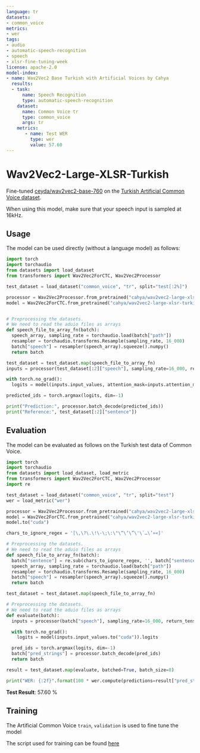 ```yaml
---
language: tr
datasets:
- common_voice 
metrics:
- wer
tags:
- audio
- automatic-speech-recognition
- speech
- xlsr-fine-tuning-week
license: apache-2.0
model-index:
- name: Wav2Vec2 Base Turkish with Artificial Voices by Cahya
  results:
  - task: 
      name: Speech Recognition
      type: automatic-speech-recognition
    dataset:
      name: Common Voice tr
      type: common_voice
      args: tr
    metrics:
       - name: Test WER
         type: wer
         value: 57.60
---
```


# Wav2Vec2-Large-XLSR-Turkish
Fine-tuned [ceyda/wav2vec2-base-760](https://huggingface.co/ceyda/wav2vec2-base-760)
on the [Turkish Artificial Common Voice dataset](https://cloud.uncool.ai/index.php/f/2165181).

When using this model, make sure that your speech input is sampled at 16kHz.

## Usage
The model can be used directly (without a language model) as follows:
```python
import torch
import torchaudio
from datasets import load_dataset
from transformers import Wav2Vec2ForCTC, Wav2Vec2Processor

test_dataset = load_dataset("common_voice", "tr", split="test[:2%]")

processor = Wav2Vec2Processor.from_pretrained("cahya/wav2vec2-large-xlsr-turkish-artificial")
model = Wav2Vec2ForCTC.from_pretrained("cahya/wav2vec2-large-xlsr-turkish-artificial")


# Preprocessing the datasets.
# We need to read the aduio files as arrays
def speech_file_to_array_fn(batch):
  speech_array, sampling_rate = torchaudio.load(batch["path"])
  resampler = torchaudio.transforms.Resample(sampling_rate, 16_000)
  batch["speech"] = resampler(speech_array).squeeze().numpy()
  return batch

test_dataset = test_dataset.map(speech_file_to_array_fn)
inputs = processor(test_dataset[:2]["speech"], sampling_rate=16_000, return_tensors="pt", padding=True)

with torch.no_grad():
  logits = model(inputs.input_values, attention_mask=inputs.attention_mask).logits

predicted_ids = torch.argmax(logits, dim=-1)

print("Prediction:", processor.batch_decode(predicted_ids))
print("Reference:", test_dataset[:2]["sentence"])
```


## Evaluation

The model can be evaluated as follows on the Turkish test data of Common Voice.

```python
import torch
import torchaudio
from datasets import load_dataset, load_metric
from transformers import Wav2Vec2ForCTC, Wav2Vec2Processor
import re

test_dataset = load_dataset("common_voice", "tr", split="test")
wer = load_metric("wer")

processor = Wav2Vec2Processor.from_pretrained("cahya/wav2vec2-large-xlsr-turkish-artificial")
model = Wav2Vec2ForCTC.from_pretrained("cahya/wav2vec2-large-xlsr-turkish-artificial") 
model.to("cuda")

chars_to_ignore_regex = '[\,\?\.\!\-\;\:\"\“\‘\”\'\`…\’»«]'

# Preprocessing the datasets.
# We need to read the aduio files as arrays
def speech_file_to_array_fn(batch):
  batch["sentence"] = re.sub(chars_to_ignore_regex, '', batch["sentence"]).lower()
  speech_array, sampling_rate = torchaudio.load(batch["path"])
  resampler = torchaudio.transforms.Resample(sampling_rate, 16_000)
  batch["speech"] = resampler(speech_array).squeeze().numpy()
  return batch

test_dataset = test_dataset.map(speech_file_to_array_fn)

# Preprocessing the datasets.
# We need to read the aduio files as arrays
def evaluate(batch):
  inputs = processor(batch["speech"], sampling_rate=16_000, return_tensors="pt", padding=True)

  with torch.no_grad():
    logits = model(inputs.input_values.to("cuda")).logits

  pred_ids = torch.argmax(logits, dim=-1)
  batch["pred_strings"] = processor.batch_decode(pred_ids)
  return batch

result = test_dataset.map(evaluate, batched=True, batch_size=8)

print("WER: {:2f}".format(100 * wer.compute(predictions=result["pred_strings"], references=result["sentence"])))
```

**Test Result**: 57.60 %

## Training

The Artificial Common Voice `train`, `validation` is used to fine tune the model

The script used for training can be found [here](https://github.com/cahya-wirawan/indonesian-speech-recognition) 
